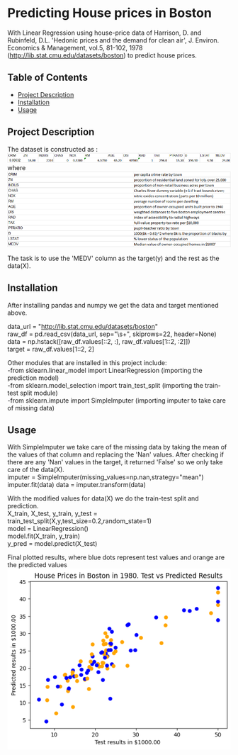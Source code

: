 # Predicting House prices in Boston

With Linear Regression using house-price data of Harrison, D. and Rubinfeld, D.L. 'Hedonic
 prices and the demand for clean air', J. Environ. Economics & Management,
 vol.5, 81-102, 1978 (http://lib.stat.cmu.edu/datasets/boston) to predict house prices.

## Table of Contents

- [Project Description](#project-description)
- [Installation](#installation)
- [Usage](#usage)


## Project Description

The dataset is constructed as : 
![img.png](img.png)
where
![img_1.png](img_1.png)

The task is to use the 'MEDV' column as the target(y) and the rest as the data(X).

## Installation
After installing pandas and numpy we get the data and target mentioned above.

data_url = "http://lib.stat.cmu.edu/datasets/boston"  
raw_df = pd.read_csv(data_url, sep="\s+", skiprows=22, header=None)  
data = np.hstack([raw_df.values[::2, :], raw_df.values[1::2, :2]])  
target = raw_df.values[1::2, 2]

Other modules that are installed in this project include:  
-from sklearn.linear_model import LinearRegression (importing the prediction model)  
-from sklearn.model_selection import train_test_split (importing the train-test split module)    
-from sklearn.impute import SimpleImputer (importing imputer to take care of missing data)
## Usage
With SimpleImputer we take care of the missing data by taking the mean of the values of that column and replacing the 'Nan' values. After checking if there are any 'Nan' values in the target, it returned 'False' so we only take care of the data(X).   
imputer = SimpleImputer(missing_values=np.nan,strategy="mean")   
imputer.fit(data)
data = imputer.transform(data)

With the modified values for data(X) we do the train-test split and prediction.  
X_train, X_test, y_train, y_test = train_test_split(X,y,test_size=0.2,random_state=1)  
model = LinearRegression()   
model.fit(X_train, y_train)  
y_pred = model.predict(X_test)

Final plotted results, where blue dots represent test values and orange are the predicted values
![img_2.png](img_2.png)